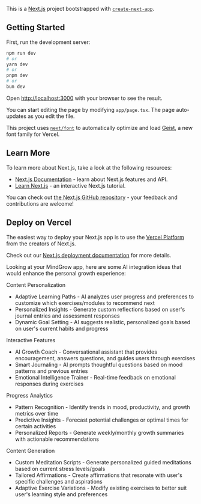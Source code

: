 This is a [Next.js](https://nextjs.org) project bootstrapped with [`create-next-app`](https://nextjs.org/docs/app/api-reference/cli/create-next-app).

## Getting Started

First, run the development server:

```bash
npm run dev
# or
yarn dev
# or
pnpm dev
# or
bun dev
```

Open [http://localhost:3000](http://localhost:3000) with your browser to see the result.

You can start editing the page by modifying `app/page.tsx`. The page auto-updates as you edit the file.

This project uses [`next/font`](https://nextjs.org/docs/app/building-your-application/optimizing/fonts) to automatically optimize and load [Geist](https://vercel.com/font), a new font family for Vercel.

## Learn More

To learn more about Next.js, take a look at the following resources:

-   [Next.js Documentation](https://nextjs.org/docs) - learn about Next.js features and API.
-   [Learn Next.js](https://nextjs.org/learn) - an interactive Next.js tutorial.

You can check out [the Next.js GitHub repository](https://github.com/vercel/next.js) - your feedback and contributions are welcome!

## Deploy on Vercel

The easiest way to deploy your Next.js app is to use the [Vercel Platform](https://vercel.com/new?utm_medium=default-template&filter=next.js&utm_source=create-next-app&utm_campaign=create-next-app-readme) from the creators of Next.js.

Check out our [Next.js deployment documentation](https://nextjs.org/docs/app/building-your-application/deploying) for more details.

Looking at your MindGrow app, here are some AI integration ideas that would enhance the personal growth experience:

Content Personalization

-   Adaptive Learning Paths - AI analyzes user progress and preferences to customize which exercises/modules to recommend next
-   Personalized Insights - Generate custom reflections based on user's journal entries and assessment responses
-   Dynamic Goal Setting - AI suggests realistic, personalized goals based on user's current habits and progress

Interactive Features

-   AI Growth Coach - Conversational assistant that provides encouragement, answers questions, and guides users through exercises
-   Smart Journaling - AI prompts thoughtful questions based on mood patterns and previous entries
-   Emotional Intelligence Trainer - Real-time feedback on emotional responses during exercises

Progress Analytics

-   Pattern Recognition - Identify trends in mood, productivity, and growth metrics over time
-   Predictive Insights - Forecast potential challenges or optimal times for certain activities
-   Personalized Reports - Generate weekly/monthly growth summaries with actionable recommendations

Content Generation

-   Custom Meditation Scripts - Generate personalized guided meditations based on current stress levels/goals
-   Tailored Affirmations - Create affirmations that resonate with user's specific challenges and aspirations
-   Adaptive Exercise Variations - Modify existing exercises to better suit user's learning style and preferences
